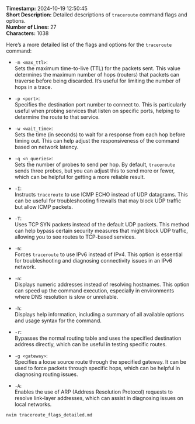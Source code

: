 **Timestamp:** 2024-10-19 12:50:45  
**Short Description:** Detailed descriptions of `traceroute` command flags and options.  
**Number of Lines:** 27  
**Characters:** 1038  

Here’s a more detailed list of the flags and options for the `traceroute` command:

- `-m <max_ttl>`:  
  Sets the maximum time-to-live (TTL) for the packets sent. This value determines the maximum number of hops (routers) that packets can traverse before being discarded. It’s useful for limiting the number of hops in a trace.

- `-p <port>`:  
  Specifies the destination port number to connect to. This is particularly useful when probing services that listen on specific ports, helping to determine the route to that service.

- `-w <wait_time>`:  
  Sets the time (in seconds) to wait for a response from each hop before timing out. This can help adjust the responsiveness of the command based on network latency.

- `-q <n_queries>`:  
  Sets the number of probes to send per hop. By default, `traceroute` sends three probes, but you can adjust this to send more or fewer, which can be helpful for getting a more reliable result.

- `-I`:  
  Instructs `traceroute` to use ICMP ECHO instead of UDP datagrams. This can be useful for troubleshooting firewalls that may block UDP traffic but allow ICMP packets.

- `-T`:  
  Uses TCP SYN packets instead of the default UDP packets. This method can help bypass certain security measures that might block UDP traffic, allowing you to see routes to TCP-based services.

- `-6`:  
  Forces `traceroute` to use IPv6 instead of IPv4. This option is essential for troubleshooting and diagnosing connectivity issues in an IPv6 network.

- `-n`:  
  Displays numeric addresses instead of resolving hostnames. This option can speed up the command execution, especially in environments where DNS resolution is slow or unreliable.

- `-h`:  
  Displays help information, including a summary of all available options and usage syntax for the command.

- `-r`:  
  Bypasses the normal routing table and uses the specified destination address directly, which can be useful in testing specific routes.

- `-g <gateway>`:  
  Specifies a loose source route through the specified gateway. It can be used to force packets through specific hops, which can be helpful in diagnosing routing issues.

- `-A`:  
  Enables the use of ARP (Address Resolution Protocol) requests to resolve link-layer addresses, which can assist in diagnosing issues on local networks.

```bash
nvim traceroute_flags_detailed.md
```
